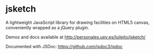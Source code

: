 jsketch
=======

A lightweight JavaScript library for drawing facilities on HTML5 canvas, 
conveniently wrapped as a jQuery plugin.

Demos and docs available at http://personales.upv.es/luileito/jsketch/

Documented with JSDoc: https://github.com/jsdoc3/jsdoc
